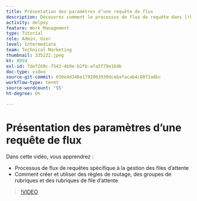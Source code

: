 ```yaml
---
title: Présentation des paramètres d’une requête de flux
description: Découvrez comment le processus de flux de requête dans [!DNL  Workfront] fonctionne. Créez ensuite des règles de routage, des groupes de rubriques et des rubriques de file d’attente.
activity: delpoy
feature: Work Management
type: Tutorial
role: Admin, User
level: Intermediate
team: Technical Marketing
thumbnail: 335222.jpeg
kt: 8959
exl-id: 7def260c-7542-4b9e-b2fb-afa5f79e164b
doc-type: video
source-git-commit: 650e4d346e1792863930dcebafacab4c88f2a8bc
workflow-type: tm+mt
source-wordcount: '55'
ht-degree: 0%

---
```


# Présentation des paramètres d’une requête de flux

Dans cette vidéo, vous apprendrez :

* Processus de flux de requêtes spécifique à la gestion des files d’attente
* Comment créer et utiliser des règles de routage, des groupes de rubriques et des rubriques de file d’attente

>[!VIDEO](https://video.tv.adobe.com/v/335222/?quality=12&learn=on)
